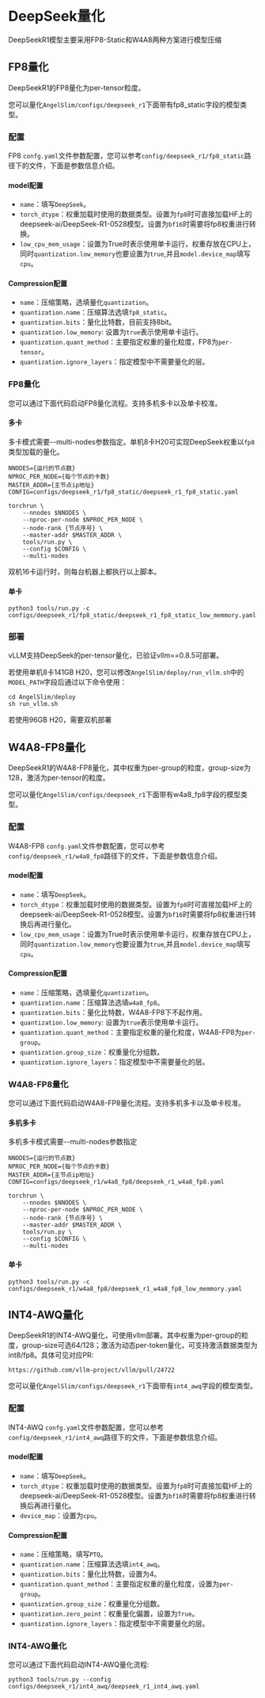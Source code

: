 # DeepSeek量化

DeepSeekR1模型主要采用FP8-Static和W4A8两种方案进行模型压缩

## FP8量化

DeepSeekR1的FP8量化为per-tensor粒度。

您可以量化`AngelSlim/configs/deepseek_r1`下面带有fp8_static字段的模型类型。

### 配置

FP8 `confg.yaml`文件参数配置，您可以参考`config/deepseek_r1/fp8_static`路径下的文件，下面是参数信息介绍。

#### model配置
- `name`：填写`DeepSeek`。
- `torch_dtype`：权重加载时使用的数据类型。设置为`fp8`时可直接加载HF上的deepseek-ai/DeepSeek-R1-0528模型。设置为`bf16`时需要将fp8权重进行转换。
- `low_cpu_mem_usage`：设置为True时表示使用单卡运行，权重存放在CPU上，同时`quantization.low_memory`也要设置为`true`,并且`model.device_map`填写`cpu`。

#### Compression配置
- `name`：压缩策略，选填量化`quantization`。
- `quantization.name`：压缩算法选填`fp8_static`。
- `quantization.bits`：量化比特数，目前支持8bit。
- `quantization.low_memory`: 设置为`true`表示使用单卡运行。
- `quantization.quant_method`：主要指定权重的量化粒度，FP8为`per-tensor`。
- `quantization.ignore_layers`：指定模型中不需要量化的层。

### FP8量化

您可以通过下面代码启动FP8量化流程。支持多机多卡以及单卡校准。

#### 多卡
多卡模式需要--multi-nodes参数指定。单机8卡H20可实现DeepSeek权重以`fp8`类型加载的量化。
```shell
NNODES={运行的节点数}
NPROC_PER_NODE={每个节点的卡数}
MASTER_ADDR={主节点ip地址}
CONFIG=configs/deepseek_r1/fp8_static/deepseek_r1_fp8_static.yaml

torchrun \
    --nnodes $NNODES \
    --nproc-per-node $NPROC_PER_NODE \
    --node-rank {节点序号} \
    --master-addr $MASTER_ADDR \
    tools/run.py \
    --config $CONFIG \
    --multi-nodes
```

双机16卡运行时，则每台机器上都执行以上脚本。

#### 单卡
```shell
python3 tools/run.py -c configs/deepseek_r1/fp8_static/deepseek_r1_fp8_static_low_memmory.yaml
```

### 部署
vLLM支持DeepSeek的per-tensor量化，已验证vllm==0.8.5可部署。

若使用单机8卡141GB H20，您可以修改`AngelSlim/deploy/run_vllm.sh`中的`MODEL_PATH`字段后通过以下命令使用：

```shell
cd AngelSlim/deploy
sh run_vllm.sh
```

若使用96GB H20，需要双机部署

## W4A8-FP8量化

DeepSeekR1的W4A8-FP8量化，其中权重为per-group的粒度，group-size为128，激活为per-tensor的粒度。

您可以量化`AngelSlim/configs/deepseek_r1`下面带有w4a8_fp8字段的模型类型。

### 配置

W4A8-FP8 `confg.yaml`文件参数配置，您可以参考`config/deepseek_r1/w4a8_fp8`路径下的文件，下面是参数信息介绍。

#### model配置
- `name`：填写`DeepSeek`。
- `torch_dtype`：权重加载时使用的数据类型。设置为`fp8`时可直接加载HF上的deepseek-ai/DeepSeek-R1-0528模型。设置为`bf16`时需要将fp8权重进行转换后再进行量化。
- `low_cpu_mem_usage`：设置为True时表示使用单卡运行，权重存放在CPU上，同时`quantization.low_memory`也要设置为`true`,并且`model.device_map`填写`cpu`。

#### Compression配置
- `name`：压缩策略，选填量化`quantization`。
- `quantization.name`：压缩算法选填`w4a8_fp8`。
- `quantization.bits`：量化比特数，W4A8-FP8下不起作用。
- `quantization.low_memory`: 设置为`true`表示使用单卡运行。
- `quantization.quant_method`：主要指定权重的量化粒度，W4A8-FP8为`per-group`。
- `quantization.group_size`：权重量化分组数。
- `quantization.ignore_layers`：指定模型中不需要量化的层。

### W4A8-FP8量化

您可以通过下面代码启动W4A8-FP8量化流程。支持多机多卡以及单卡校准。

#### 多机多卡
多机多卡模式需要--multi-nodes参数指定
```shell
NNODES={运行的节点数}
NPROC_PER_NODE={每个节点的卡数}
MASTER_ADDR={主节点ip地址}
CONFIG=configs/deepseek_r1/w4a8_fp8/deepseek_r1_w4a8_fp8.yaml

torchrun \
    --nnodes $NNODES \
    --nproc-per-node $NPROC_PER_NODE \
    --node-rank {节点序号} \
    --master-addr $MASTER_ADDR \
    tools/run.py \
    --config $CONFIG \
    --multi-nodes
```

#### 单卡
```shell
python3 tools/run.py -c configs/deepseek_r1/w4a8_fp8/deepseek_r1_w4a8_fp8_low_memmory.yaml
```

## INT4-AWQ量化

DeepSeekR1的INT4-AWQ量化，可使用vllm部署。其中权重为per-group的粒度，group-size可选64/128；激活为动态per-token量化，可支持激活数据类型为int8/fp8。具体可见对应PR:
```shell
https://github.com/vllm-project/vllm/pull/24722
```


您可以量化`AngelSlim/configs/deepseek_r1`下面带有`int4_awq`字段的模型类型。

### 配置

INT4-AWQ `confg.yaml`文件参数配置，您可以参考`config/deepseek_r1/int4_awq`路径下的文件，下面是参数信息介绍。

#### model配置
- `name`：填写`DeepSeek`。
- `torch_dtype`：权重加载时使用的数据类型。设置为`fp8`时可直接加载HF上的deepseek-ai/DeepSeek-R1-0528模型。设置为`bf16`时需要将fp8权重进行转换后再进行量化。
- `device_map`：设置为`cpu`。

#### Compression配置
- `name`：压缩策略，填写`PTQ`。
- `quantization.name`：压缩算法选填`int4_awq`。
- `quantization.bits`：量化比特数，设置为4。
- `quantization.quant_method`：主要指定权重的量化粒度，设置为`per-group`。
- `quantization.group_size`：权重量化分组数。
- `quantization.zero_point`：权重量化偏置，设置为`True`。
- `quantization.ignore_layers`：指定模型中不需要量化的层。

### INT4-AWQ量化

您可以通过下面代码启动INT4-AWQ量化流程:
```shell
python3 tools/run.py --config configs/deepseek_r1/int4_awq/deepseek_r1_int4_awq.yaml
```